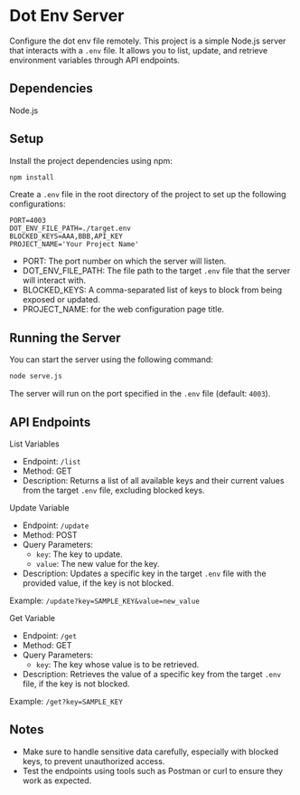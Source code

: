 
Dot Env Server
==============

Configure the dot env file remotely.
This project is a simple Node.js server that interacts with a `.env` file. It allows you to list, update, and retrieve environment variables through API endpoints.


Dependencies
------------

Node.js


Setup
-----

Install the project dependencies using npm:

```bash
npm install
```

Create a `.env` file in the root directory of the project to set up the following configurations:

```plaintext
PORT=4003
DOT_ENV_FILE_PATH=./target.env
BLOCKED_KEYS=AAA,BBB,API_KEY
PROJECT_NAME='Your Project Name'
```

- PORT: The port number on which the server will listen.
- DOT_ENV_FILE_PATH: The file path to the target `.env` file that the server will interact with.
- BLOCKED_KEYS: A comma-separated list of keys to block from being exposed or updated.
- PROJECT_NAME: for the web configuration page title.


Running the Server
------------------

You can start the server using the following command:

```bash
node serve.js
```

The server will run on the port specified in the `.env` file (default: `4003`).


API Endpoints
-------------

List Variables

- Endpoint: `/list`
- Method: GET
- Description: Returns a list of all available keys and their current values from the target `.env` file, excluding blocked keys.

Update Variable

- Endpoint: `/update`
- Method: POST
- Query Parameters:
  - `key`: The key to update.
  - `value`: The new value for the key.
- Description: Updates a specific key in the target `.env` file with the provided value, if the key is not blocked.

Example: `/update?key=SAMPLE_KEY&value=new_value`

Get Variable

- Endpoint: `/get`
- Method: GET
- Query Parameters:
  - `key`: The key whose value is to be retrieved.
- Description: Retrieves the value of a specific key from the target `.env` file, if the key is not blocked.

Example: `/get?key=SAMPLE_KEY`


Notes
-----

- Make sure to handle sensitive data carefully, especially with blocked keys, to prevent unauthorized access.
- Test the endpoints using tools such as Postman or curl to ensure they work as expected.
